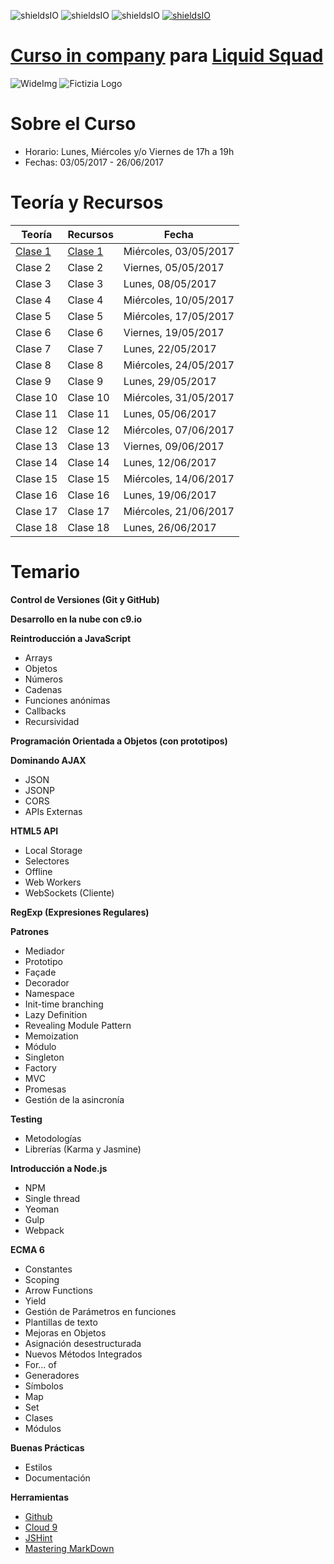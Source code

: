 ![shieldsIO](https://img.shields.io/github/issues/Fictizia/Curso-In-Company-Liquid-Squad.svg)
![shieldsIO](https://img.shields.io/github/forks/Fictizia/Curso-In-Company-Liquid-Squad.svg)
![shieldsIO](https://img.shields.io/github/stars/Fictizia/Curso-In-Company-Liquid-Squad.svg)
[![shieldsIO](https://img.shields.io/badge/Fictizia-Curso%20in%20Company-blue.svg)](http://www.fictizia.com/incompany/)


# [Curso in company](http://www.fictizia.com/incompany/) para [Liquid Squad](https://liquid.delivery/)

![WideImg](http://www.fictizia.com/assets/styles/styleImgs/wideBox/wideImg-formacion-empresas.png)
![Fictizia Logo](https://media.licdn.com/media/p/1/000/1ed/254/29475de.png)

Sobre el Curso
=================
* Horario: Lunes, Miércoles y/o Viernes de 17h a 19h
* Fechas: 03/05/2017 - 26/06/2017


Teoría y Recursos
=================
Teoría | Recursos | Fecha
------------ | ------------- | -------------
[Clase 1](teoria/clase1.md)	| [Clase 1](recursos/clase1.md) | Miércoles, 03/05/2017
Clase 2	| Clase 2 | Viernes, 05/05/2017
Clase 3	| Clase 3 | Lunes, 08/05/2017
Clase 4	| Clase 4 | Miércoles, 10/05/2017
Clase 5	| Clase 5 | Miércoles, 17/05/2017
Clase 6	| Clase 6 | Viernes, 19/05/2017
Clase 7	| Clase 7 | Lunes, 22/05/2017
Clase 8	| Clase 8 | Miércoles, 24/05/2017
Clase 9	| Clase 9 | Lunes, 29/05/2017
Clase 10 | Clase 10 | Miércoles, 31/05/2017
Clase 11 | Clase 11 | Lunes, 05/06/2017
Clase 12 | Clase 12 | Miércoles, 07/06/2017
Clase 13 | Clase 13 | Viernes, 09/06/2017
Clase 14 | Clase 14 | Lunes, 12/06/2017
Clase 15 | Clase 15 | Miércoles, 14/06/2017
Clase 16 | Clase 16 | Lunes, 19/06/2017
Clase 17 | Clase 17 | Miércoles, 21/06/2017
Clase 18 | Clase 18 | Lunes, 26/06/2017

Temario
=================

**Control de Versiones (Git y GitHub)**

**Desarrollo en la nube con c9.io**

**Reintroducción a JavaScript**
* Arrays
* Objetos
* Números
* Cadenas
* Funciones anónimas
* Callbacks
* Recursividad

**Programación Orientada a Objetos (con prototipos)**

**Dominando AJAX**
* JSON
* JSONP
* CORS
* APIs Externas

**HTML5 API**
* Local Storage
* Selectores
* Offline
* Web Workers
* WebSockets (Cliente)

**RegExp (Expresiones Regulares)**

**Patrones**
* Mediador
* Prototipo
* Façade
* Decorador
* Namespace
* Init-time branching
* Lazy Definition
* Revealing Module Pattern
* Memoization
* Módulo
* Singleton
* Factory
* MVC
* Promesas
* Gestión de la asincronía

**Testing**
* Metodologías
* Librerías (Karma y Jasmine)

**Introducción a Node.js**
* NPM
* Single thread
* Yeoman
* Gulp
* Webpack

**ECMA 6**
* Constantes
* Scoping
* Arrow Functions
* Yield
* Gestión de Parámetros en funciones
* Plantillas de texto
* Mejoras en Objetos
* Asignación desestructurada
* Nuevos Métodos Integrados
* For... of
* Generadores
* Símbolos
* Map
* Set
* Clases
* Módulos

**Buenas Prácticas**
* Estilos
* Documentación

**Herramientas**
* [Github](https://github.com/)
* [Cloud 9](https://c9.io/ulisesgascon)
* [JSHint](http://www.jshint.com/)
* [Mastering MarkDown](https://guides.github.com/features/mastering-markdown/)